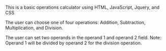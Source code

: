 This is a basic operations calculator using HTML, JavaScript, Jquery, and CSS

The user can choose one of four operations: Addition, Subtraction, Multiplication, and Division.

The user can set two operands in the operand 1 and operand 2 field.
Note: Operand 1 will be divided by operand 2 for the division operation.
